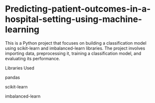 # Predicting-patient-outcomes-in-a-hospital-setting-using-machine-learning


This is a Python project that focuses on building a classification model using scikit-learn and imbalanced-learn libraries. The project involves importing data, preprocessing it, training a classification model, and evaluating its performance.

Libraries Used

pandas

scikit-learn

imbalanced-learn

